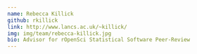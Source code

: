 ```yaml
---
name: Rebecca Killick
github: rkillick
link: http://www.lancs.ac.uk/~killick/
img: img/team/rebecca-killick.jpg
bio: Advisor for rOpenSci Statistical Software Peer-Review
---
```

